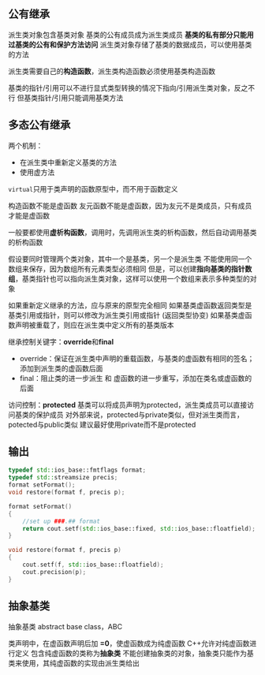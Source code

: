 ## 公有继承

派生类对象包含基类对象
基类的公有成员成为派生类成员
**基类的私有部分只能用过基类的公有和保护方法访问**
派生类对象存储了基类的数据成员，可以使用基类的方法

派生类需要自己的**构造函数**，派生类构造函数必须使用基类构造函数

基类的指针/引用可以不进行显式类型转换的情况下指向/引用派生类对象，反之不行
但基类指针/引用只能调用基类方法

## 多态公有继承

两个机制：
* 在派生类中重新定义基类的方法
* 使用虚方法

```virtual```只用于类声明的函数原型中，而不用于函数定义

构造函数不能是虚函数
友元函数不能是虚函数，因为友元不是类成员，只有成员才能是虚函数

一般要都使用**虚析构函数**，调用时，先调用派生类的析构函数，然后自动调用基类的析构函数

假设要同时管理两个类对象，其中一个是基类，另一个是派生类
不能使用同一个数组来保存，因为数组所有元素类型必须相同
但是，可以创建**指向基类的指针数组**，基类指针也可以指向派生类对象，这样可以使用一个数组来表示多种类型的对象

如果重新定义继承的方法，应与原来的原型完全相同
如果基类虚函数返回类型是基类引用或指针，则可以修改为派生类引用或指针 (返回类型协变)
如果基类虚函数声明被重载了，则应在派生类中定义所有的基类版本

继承控制关键字：**override**和**final**
* override：保证在派生类中声明的重载函数，与基类的虚函数有相同的签名；添加到派生类的虚函数后面
* final：阻止类的进一步派生 和 虚函数的进一步重写，添加在类名或虚函数的后面

访问控制：**protected**
基类可以将成员声明为protected，派生类成员可以直接访问基类的保护成员
对外部来说，protected与private类似，但对派生类而言，potected与public类似
建议最好使用private而不是protected

## 输出
```c++
typedef std::ios_base::fmtflags format;
typedef std::streamsize precis;
format setFormat();
void restore(format f, precis p);

format setFormat()
{
    //set up ###.## format
    return cout.setf(std::ios_base::fixed, std::ios_base::floatfield);
}

void restore(format f, precis p)
{
    cout.setf(f, std::ios_base::floatfield);
    cout.precision(p);
}
```

## 抽象基类

抽象基类 abstract base class，ABC

类声明中，在虚函数声明后加 **=0**，使虚函数成为纯虚函数
C++允许对纯虚函数进行定义
包含纯虚函数的类称为**抽象类**
不能创建抽象类的对象，抽象类只能作为基类来使用，其纯虚函数的实现由派生类给出